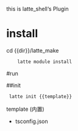 this is latte_shell‘s Plugin

# install 

cd {{dir}}/latte_make
```bash
    latte module install
```

#run

##init

```bash
 latte init {{template}}
```

template (内置)
* tsconfig.json